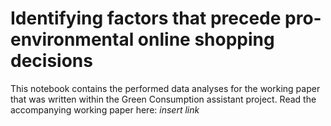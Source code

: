 # Identifying factors that precede pro-environmental online shopping decisions 
This notebook contains the performed data analyses for the working paper that was written within the Green Consumption assistant project.
Read the accompanying working paper here: *insert link*
